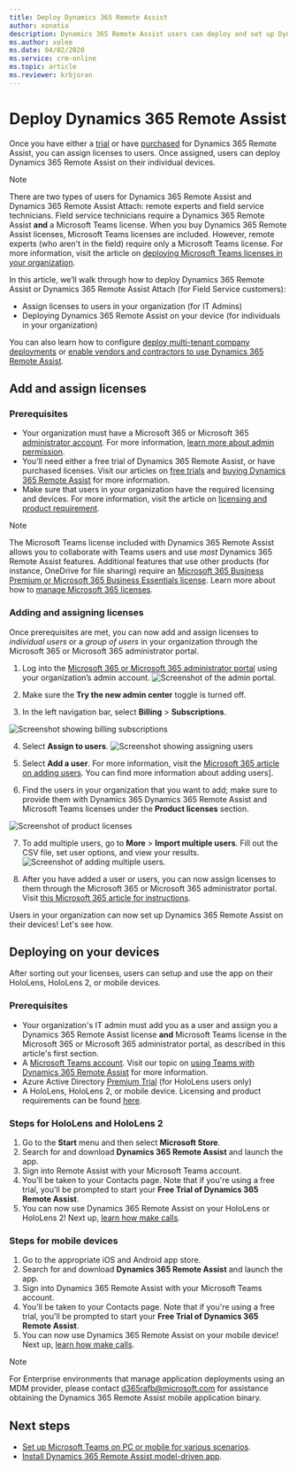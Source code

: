 ```yaml
---
title: Deploy Dynamics 365 Remote Assist
author: xonatia
description: Dynamics 365 Remote Assist users can deploy and set up Dynamics 365 Remote Assist on their devices. 
ms.author: xolee
ms.date: 04/02/2020
ms.service: crm-online
ms.topic: article
ms.reviewer: krbjoran
---
```

# Deploy Dynamics 365 Remote Assist

Once you have either a [trial](try-remote-assist.md) or have [purchased](buy-remote-assist.md) for Dynamics 365 Remote Assist, you can assign licenses to users. Once assigned, users can deploy Dynamics 365 Remote Assist on their individual devices.

> [!Note]
> There are two types of users for Dynamics 365 Remote Assist and Dynamics 365 Remote Assist Attach: remote experts and field service technicians. Field service technicians require a Dynamics 365 Remote Assist **and** a Microsoft Teams license. When you buy Dynamics 365 Remote Assist licenses, Microsoft Teams licenses are included. However, remote experts (who aren't in the field) require only a Microsoft Teams license. For more information, visit the article on [deploying Microsoft Teams licenses in your organization](https://docs.microsoft.com/dynamics365/mixed-reality/remote-assist/use-microsoft-teams-with-remote-assist).

In this article, we’ll walk through how to deploy Dynamics 365 Remote Assist or Dynamics 365 Remote Assist Attach (for Field Service customers): 
-	Assign licenses to users in your organization (for IT Admins)
-	Deploying Dynamics 365 Remote Assist on your device (for individuals in your organization) 

You can also learn how to configure [deploy multi-tenant company deployments](multi-tenant-deployment.md) or [enable vendors and contractors to use Dynamics 365 Remote Assist](vendor-use-RA.md).

## Add and assign licenses

### Prerequisites

- Your organization must have a Microsoft 365 or Microsoft 365 [administrator account](https://www.microsoft.com/microsoft-365/business/office-365-administration). For more information, [learn more about admin permission](https://docs.microsoft.com/office365/admin/admin-overview/admin-overview?redirectSourcePath=%252farticle%252foffice-365-admin-overview-c7228a3e-061f-4575-b1ef-adf1d1669870&view=o365-worldwide). 
- You'll need either a free trial of Dynamics 365 Remote Assist, or have purchased licenses. Visit our articles on [free trials](try-remote-assist.md) and [buying Dynamics 365 Remote Assist](buy-remote-assist.md) for more information.
- Make sure that users in your organization have the required licensing and devices. For more information, visit the article on [licensing and product requirement](https://docs.microsoft.com/dynamics365/mixed-reality/remote-assist/requirements).

>[!Note] 
> The Microsoft Teams license included with Dynamics 365 Remote Assist allows you to collaborate with Teams users and use *most* Dynamics 365 Remote Assist features. Additional features that use other products (for instance, OneDrive for file sharing) require an [Microsoft 365 Business Premium or Microsoft 365 Business Essentials license](https://products.office.com/compare-all-microsoft-office-products?&activetab=tab:primaryr2). Learn more about how to [manage Microsoft 365 licenses](https://docs.microsoft.com/microsoft-365/commerce/licenses/buy-licenses?view=o365-worldwide).

### Adding and assigning licenses

Once prerequisites are met, you can now add and assign licenses to *individual users* or a *group of users* in your organization through the Microsoft 365 or Microsoft 365 administrator portal. 

1.	Log into the [Microsoft 365 or Microsoft 365 administrator portal](https://www.microsoft.com/microsoft-365/business/office-365-administration ) using your organization’s admin account.
![Screenshot of the admin portal.](./media/buy_1.png "Admin Portal")

2.	Make sure the **Try the new admin center** toggle is turned off.

3.	In the left navigation bar, select **Billing** > **Subscriptions**. 

![Screenshot showing billing subscriptions](./media/deploy_3.png "Billing subscriptions")

4.	Select **Assign to users**. 
![Screenshot showing assigning users](./media/deploy_4.png "Assign users")

1. Select **Add a user**. For more information, visit the [Microsoft 365 article on adding users](https://docs.microsoft.com/office365/admin/add-users/add-users?view=o365-worldwide). You can find more information about adding users].

6.	Find the users in your organization that you want to add; make sure to provide them with Dynamics 365 Dynamics 365 Remote Assist and Microsoft Teams licenses under the **Product licenses** section. 

![Screenshot of product licenses](./media/deploy_6.png "Product licenses")

7. To add multiple users, go to **More** > **Import multiple users**. Fill out the CSV file, set user options, and view your results. 
![Screenshot of adding multiple users.](./media/deploy_7.png "Add multiple users")

8.	After you have added a user or users, you can now assign licenses to them through the Microsoft 365 or Microsoft 365 administrator portal. Visit [this Microsoft 365 article for instructions](https://docs.microsoft.com/office365/admin/manage/assign-licenses-to-users?view=o365-worldwide).

Users in your organization can now set up Dynamics 365 Remote Assist on their devices! Let's see how. 


## Deploying on your devices

After sorting out your licenses, users can setup and use the app on their HoloLens, HoloLens 2, or mobile devices. 

### Prerequisites

- Your organization's IT admin must add you as a user and assign you a Dynamics 365 Remote Assist license **and** Microsoft Teams license in the Microsoft 365 or Microsoft 365 administrator portal, as described in this article's first section. 
- A [Microsoft Teams account](https://teams.microsoft.com/start). Visit our topic on [using Teams with Dynamics 365 Remote Assist](https://docs.microsoft.com/dynamics365/mixed-reality/remote-assist/use-microsoft-teams-with-remote-assist) for more information. 
- Azure Active Directory [Premium Trial](https://azure.microsoft.com/trial/get-started-active-directory/) (for HoloLens users only)
- A HoloLens, HoloLens 2, or mobile device. Licensing and product requirements can be found [here](https://docs.microsoft.com/dynamics365/mixed-reality/remote-assist/requirements).

### Steps for HoloLens and HoloLens 2
1.	Go to the **Start** menu and then select **Microsoft Store**. 
2.	Search for and download **Dynamics 365 Remote Assist** and launch the app.
3.	Sign into Remote Assist with your Microsoft Teams account. 
4.	You'll be taken to your Contacts page. Note that if you're using a free trial, you'll be prompted to start your **Free Trial of Dynamics 365 Remote Assist**. 
5.	You can now use Dynamics 365 Remote Assist on your HoloLens or HoloLens 2! Next up, [learn how make calls](making-taking-calls-hololens.md). 

### Steps for mobile devices
1.	Go to the appropriate iOS and Android app store.
2.	Search for and download **Dynamics 365 Remote Assist** and launch the app.
3.	Sign into Dynamics 365 Remote Assist with your Microsoft Teams account. 
4.	You'll be taken to your Contacts page. Note that if you're using a free trial, you'll be prompted to start your **Free Trial of Dynamics 365 Remote Assist**.
5.	You can now use Dynamics 365 Remote Assist on your mobile device! Next up, [learn how make calls](mobile-app/making-calls-with-ar.md). 

>[!Note]
> For Enterprise environments that manage application deployments using an MDM provider, please contact d365rafb@microsoft.com for assistance obtaining the Dynamics 365 Remote Assist mobile application binary.

## Next steps
- [Set up Microsoft Teams on PC or mobile for various scenarios](set-up-teams.md).
- [Install Dynamics 365 Remote Assist model-driven app](ra-webapp-install.md).
